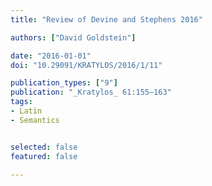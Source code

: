 ```yaml
---
title: "Review of Devine and Stephens 2016"

authors: ["David Goldstein"]

date: "2016-01-01"
doi: "10.29091/KRATYLOS/2016/1/11"

publication_types: ["9"]
publication: "_Kratylos_ 61:155–163"
tags:
- Latin
- Semantics


selected: false
featured: false

---
```

